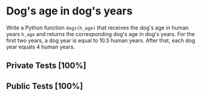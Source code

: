 # Dog's age in dog's years

Write a Python function `dogs(h_age)` that receives the dog's age in human years `h_age` and returns the corresponding dog's age in dog's years. For the first two years, a dog year is equal to 10.5 human years. After that, each dog year equals 4 human years.



## Private Tests [100%]

## Public Tests [100%]
